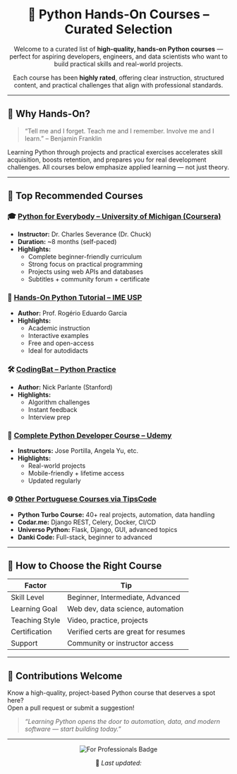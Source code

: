 <!-- README.md (HTML & CSS Enhanced Version) -->

<meta charset="UTF-8">

<div align="center">
  <h1>🐍 Python Hands-On Courses – Curated Selection</h1>
  <p>Welcome to a curated list of <strong>high-quality, hands-on Python courses</strong> &mdash; perfect for aspiring developers, engineers, and data scientists who want to build practical skills and real-world projects.</p>
  <p>Each course has been <strong>highly rated</strong>, offering clear instruction, structured content, and practical challenges that align with professional standards.</p>
</div>

<hr/>

<h2>📌 Why Hands-On?</h2>
<blockquote>
  “Tell me and I forget. Teach me and I remember. Involve me and I learn.” &ndash; Benjamin Franklin
</blockquote>
<p>Learning Python through projects and practical exercises accelerates skill acquisition, boosts retention, and prepares you for real development challenges. All courses below emphasize applied learning &mdash; not just theory.</p>

<hr/>

<h2>🚀 Top Recommended Courses</h2>

<h3>🎓 <a href="https://www.coursera.org/specializations/python">Python for Everybody – University of Michigan (Coursera)</a></h3>
<ul>
  <li><strong>Instructor:</strong> Dr. Charles Severance (Dr. Chuck)</li>
  <li><strong>Duration:</strong> ~8 months (self-paced)</li>
  <li><strong>Highlights:</strong>
    <ul>
      <li>Complete beginner-friendly curriculum</li>
      <li>Strong focus on practical programming</li>
      <li>Projects using web APIs and databases</li>
      <li>Subtitles + community forum + certificate</li>
    </ul>
  </li>
</ul>

<h3>🧠 <a href="https://www.ime.usp.br/~pina/python/">Hands-On Python Tutorial – IME USP</a></h3>
<ul>
  <li><strong>Author:</strong> Prof. Rogério Eduardo Garcia</li>
  <li><strong>Highlights:</strong>
    <ul>
      <li>Academic instruction</li>
      <li>Interactive examples</li>
      <li>Free and open-access</li>
      <li>Ideal for autodidacts</li>
    </ul>
  </li>
</ul>

<h3>🛠️ <a href="https://codingbat.com/python">CodingBat – Python Practice</a></h3>
<ul>
  <li><strong>Author:</strong> Nick Parlante (Stanford)</li>
  <li><strong>Highlights:</strong>
    <ul>
      <li>Algorithm challenges</li>
      <li>Instant feedback</li>
      <li>Interview prep</li>
    </ul>
  </li>
</ul>

<h3>💼 <a href="https://www.udemy.com/topic/python/">Complete Python Developer Course – Udemy</a></h3>
<ul>
  <li><strong>Instructors:</strong> Jose Portilla, Angela Yu, etc.</li>
  <li><strong>Highlights:</strong>
    <ul>
      <li>Real-world projects</li>
      <li>Mobile-friendly + lifetime access</li>
      <li>Updated regularly</li>
    </ul>
  </li>
</ul>

<h3>🌐 <a href="https://codigofacil.com.br/melhores-cursos-de-python/">Other Portuguese Courses via TipsCode</a></h3>
<ul>
  <li><strong>Python Turbo Course:</strong> 40+ real projects, automation, data handling</li>
  <li><strong>Codar.me:</strong> Django REST, Celery, Docker, CI/CD</li>
  <li><strong>Universo Python:</strong> Flask, Django, GUI, advanced topics</li>
  <li><strong>Danki Code:</strong> Full-stack, beginner to advanced</li>
</ul>

<hr/>

<h2>🧱 How to Choose the Right Course</h2>
<table>
  <thead>
    <tr><th>Factor</th><th>Tip</th></tr>
  </thead>
  <tbody>
    <tr><td>Skill Level</td><td>Beginner, Intermediate, Advanced</td></tr>
    <tr><td>Learning Goal</td><td>Web dev, data science, automation</td></tr>
    <tr><td>Teaching Style</td><td>Video, practice, projects</td></tr>
    <tr><td>Certification</td><td>Verified certs are great for resumes</td></tr>
    <tr><td>Support</td><td>Community or instructor access</td></tr>
  </tbody>
</table>

<hr/>

<h2>🤝 Contributions Welcome</h2>
<p>Know a high-quality, project-based Python course that deserves a spot here?<br>
Open a pull request or submit a suggestion!</p>

<blockquote>
  <em>“Learning Python opens the door to automation, data, and modern software &mdash; start building today.”</em>
</blockquote>

<hr/>

<div align="center">
  <img src="https://img.shields.io/badge/quality-for%20professionals-blueviolet?style=flat-square" alt="For Professionals Badge" /></p>
  📁 <em>Last updated: <!--LAST_UPDATED--></em>
</div>

<!-- Auto-updated by GitHub Actions -->
